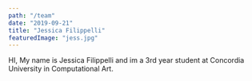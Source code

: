 ```yaml
---
path: "/team"
date: "2019-09-21"
title: "Jessica Filippelli"
featuredImage: "jess.jpg"
---
```

HI, My name is Jessica Filippelli and im a 3rd year student at Concordia University in Computational Art.
